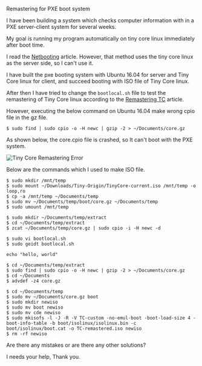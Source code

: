 Remastering for PXE boot system

I have been building a system which checks computer information with in a PXE server-client system for several weeks.

My goal is running my program automatically on tiny core linux immediately after boot time.

I read the [Netbooting](http://wiki.tinycorelinux.net/wiki:netbooting) article. However, that method uses the tiny core linux as the server side, so I can't use it.

I have built the pxe booting system with Ubuntu 16.04 for server and Tiny Core linux for client, and succeed booting with ISO file of Tiny Core linux.

After then I have tried to change the `bootlocal.sh` file to test the remastering of Tiny Core linux according to the [Remastering TC](http://wiki.tinycorelinux.net/wiki:remastering) article. 

However, executing the below command on Ubuntu 16.04 make wrong cpio file in the gz file. 

```
$ sudo find | sudo cpio -o -H newc | gzip -2 > ~/Documents/core.gz
```

As shown below, the core.cpio file is crashed, so It can't boot with the PXE system.

![Tiny Core Remastering Error](http://xho95.github.io/assets/TinyCore/tiny-cpio-error.png)

Below are the commands which I used to make ISO file.

```
$ sudo mkdir /mnt/temp
$ sudo mount ~/Downloads/Tiny-Origin/TinyCore-current.iso /mnt/temp -o loop,ro
$ cp -a /mnt/temp ~/Documents/temp
$ sudo mv ~/Documents/temp/boot/core.gz ~/Documents/temp
$ sudo umount /mnt/temp
```

```
$ sudo mkdir ~/Documents/temp/extract
$ cd ~/Documents/temp/extract
$ zcat ~/Documents/temp/core.gz | sudo cpio -i -H newc -d
```

```
$ sudo vi bootlocal.sh
$ sudo geidt bootlocal.sh

echo "hello, world"
```

```
$ cd ~/Documents/temp/extract
$ sudo find | sudo cpio -o -H newc | gzip -2 > ~/Documents/core.gz
$ cd ~/Documents
$ advdef -z4 core.gz
```

```
$ cd ~/Documents/temp
$ sudo mv ~/Documents/core.gz boot
$ sudo mkdir newiso
$ sudo mv boot newiso
$ sudo mv cde newiso
$ sudo mkisofs -l -J -R -V TC-custom -no-emul-boot -boot-load-size 4 -boot-info-table -b boot/isolinux/isolinux.bin -c boot/isolinux/boot.cat -o TC-remastered.iso newiso
$ rm -rf newiso
```

Are there any mistakes or are there any other solutions?

I needs your help, Thank you.